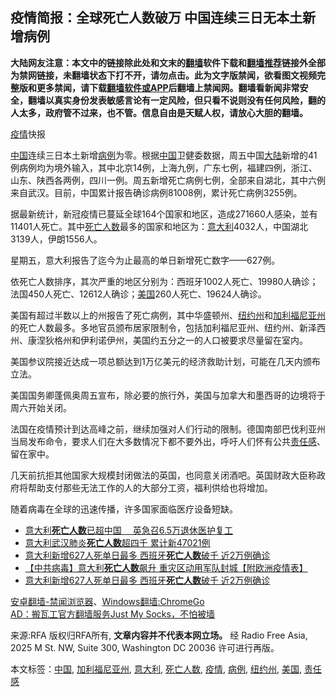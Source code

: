  <h2>疫情简报：全球死亡人数破万 中国连续三日无本土新增病例</h2> <div class="notice"><b>大陆网友注意：本文中的链接除此处和文末的<a href="https://github.com/bannedbook/fanqiang" >翻墙</a>软件下载和<a href="https://github.com/killgcd/justmysocks/blob/master/README.md">翻墙推荐</a>链接外全部为禁网链接，未翻墙状态下打不开，请勿点击。此为文字版禁闻，欲看图文视频完整版和更多禁闻，请下载<a href="https://github.com/bannedbook/fanqiang">翻墙软件或APP</a>后翻墙上禁闻网。翻墙看新闻非常安全，翻墙以真实身份发表敏感言论有一定风险，但只看不说则没有任何风险，翻的人太多，政府管不过来，也不管。信息自由是天赋人权，请放心大胆的翻墙。</b></div>  <div class="entry"> <p><span><a href="https://www.bannedbook.org/bnews/tag/%E7%96%AB%E6%83%85/" class="st_tag internal_tag" rel="tag" title="标签 疫情 下的日志">疫情</a>快报</span></p> <p><span class='wp_keywordlink_affiliate'><a href="https://www.bannedbook.org/" title="中国" target="_blank">中国</a></span>连续三日本土新增<a href="https://www.bannedbook.org/bnews/tag/%E7%97%85%E4%BE%8B/" class="st_tag internal_tag" rel="tag" title="标签 病例 下的日志">病例</a>为零。根据<a href="https://www.bannedbook.org/bnews/tag/%E4%B8%AD%E5%9B%BD/" class="st_tag internal_tag" rel="tag" title="标签 中国 下的日志">中国</a>卫健委数据，周五中国<span class='wp_keywordlink_affiliate'><a href="https://www.bannedbook.org/" title="大陆" target="_blank">大陆</a></span>新增的41例病例均为境外输入，其中北京14例，上海九例，广东七例，福建四例，浙江、山东、陕西各两例，四川一例。周五新增死亡病例七例，全部来自湖北，其中六例来自武汉。目前，中国累计报告确诊病例81008例，累计死亡病例3255例。</p> <p>据最新统计，新冠疫情已蔓延全球164个国家和地区，造成271660人感染，並有11401人死亡。其中<a href="https://www.bannedbook.org/bnews/tag/%E6%AD%BB%E4%BA%A1%E4%BA%BA%E6%95%B0/" class="st_tag internal_tag" rel="tag" title="标签 死亡人数 下的日志">死亡人数</a>最多的国家和地区为：<a href="https://www.bannedbook.org/bnews/tag/%e6%84%8f%e5%a4%a7%e5%88%a9/" class="st_tag internal_tag" rel="tag" title="标签 意大利 下的日志">意大利</a>4032人，中国湖北3139人，伊朗1556人。</p> <p>星期五，意大利报告了迄今为止最高的单日新增死亡数字——627例。</p>  <p>依死亡人数排序，其次严重的地区分别为：西班牙1002人死亡、19980人确诊；法国450人死亡、12612人确诊；<a href="https://www.bannedbook.org/bnews/tag/%e7%be%8e%e5%9b%bd/" class="st_tag internal_tag" rel="tag" title="标签 美国 下的日志">美国</a>260人死亡、19624人确诊。</p> <p>美国有超过半数以上的州报告了死亡病例，其中华盛顿州、<a href="https://www.bannedbook.org/bnews/tag/%E7%BA%BD%E7%BA%A6%E5%B7%9E/" class="st_tag internal_tag" rel="tag" title="标签 纽约州 下的日志">纽约州</a>和<a href="https://www.bannedbook.org/bnews/tag/%E5%8A%A0%E5%88%A9%E7%A6%8F%E5%B0%BC%E4%BA%9A%E5%B7%9E/" class="st_tag internal_tag" rel="tag" title="标签 加利福尼亚州 下的日志">加利福尼亚州</a>的死亡人数最多。多地官员颁布居家限制令，包括加利福尼亚州、纽约州、新泽西州、康涅狄格州和伊利诺伊州，美国约五分之一的人口被要求尽量留在室内。</p> <p>美国参议院接近达成一项总额达到1万亿美元的经济救助计划，可能在几天内颁布立法。</p> <p>美国国务卿蓬佩奥周五宣布，除必要的旅行外，美国与加拿大和墨西哥的边境将于周六开始关闭。</p>  <p>法国在疫情预计到达高峰之前，继续加强对人们行动的限制。德国南部巴伐利亚州当局发布命令，要求人们在大多数情况下都不要外出，呼吁人们怀有公共<a href="https://www.bannedbook.org/bnews/tag/%E8%B4%A3%E4%BB%BB%E6%84%9F/" class="st_tag internal_tag" rel="tag" title="标签 责任感 下的日志">责任感</a>、留在家中。</p> <p>几天前抗拒其他国家大规模封闭做法的英国，也同意关闭酒吧。英国财政大臣称政府将帮助支付那些无法工作的人的大部分工资，福利供给也将增加。</p> <p>随着病毒在全球的迅速传播，许多国家面临医疗设备短缺。</p> <ul class='op-related-articles' title='相关阅读'> <li><a href='https://www.bannedbook.org/bnews/headline/20200321/1297893.html' target='_blank'>意大利<b>死亡人数</b>已超中国　  英急召6.5万退休医护复工</a></li> <li><a href='https://www.bannedbook.org/bnews/baitai/20200321/1297826.html' target='_blank'>意大利武汉肺炎<b>死亡人数</b>超四千 累计新47021例</a></li> <li><a href='https://www.bannedbook.org/bnews/baitai/20200321/1297680.html' target='_blank'>意大利新增627人死单日最多 西班牙<b>死亡人数</b>破千 近2万例确诊</a></li> <li><a href='https://www.bannedbook.org/bnews/comments/20200321/1297671.html' target='_blank'>【中共病毒】意大利<b>死亡人数</b>飙升 重灾区动用军队封城【附欧洲疫情表】</a></li> <li><a href='https://www.bannedbook.org/bnews/cbnews/20200321/1297466.html' target='_blank'>意大利新增627人死单日最多  西班牙<b>死亡人数</b>破千 近2万例确诊</a></li> </ul> <div class="texttj"> <a href="https://github.com/bannedbook/fanqiang/wiki/%E5%AE%89%E5%8D%93%E7%BF%BB%E5%A2%99-%E7%A6%81%E9%97%BB%E6%B5%8F%E8%A7%88%E5%99%A8" target="_blank">安卓翻墙-禁闻浏览器</a>、<a href="https://github.com/bannedbook/fanqiang/wiki/Chrome%E4%B8%80%E9%94%AE%E7%BF%BB%E5%A2%99%E5%8C%85" target="_blank">Windows翻墙:ChromeGo</a><br/> <a href="https://github.com/killgcd/justmysocks/blob/master/README.md" target="_blank">AD：搬瓦工官方翻墙服务Just My Socks，不怕被墙</a> </div><p>来源:RFA  版权归RFA所有, <strong>文章内容并不代表本网立场。</strong>  经 Radio Free Asia, 2025 M St. NW, Suite 300, Washington DC 20036 许可进行再版。</p> <a name='sharetosocial'></a>           </div><!--END ENTRY--> <div class="postfooter"> <div>本文标签：<a href="https://www.bannedbook.org/bnews/tag/%E4%B8%AD%E5%9B%BD/" rel="tag">中国</a>, <a href="https://www.bannedbook.org/bnews/tag/%E5%8A%A0%E5%88%A9%E7%A6%8F%E5%B0%BC%E4%BA%9A%E5%B7%9E/" rel="tag">加利福尼亚州</a>, <a href="https://www.bannedbook.org/bnews/tag/%e6%84%8f%e5%a4%a7%e5%88%a9/" rel="tag">意大利</a>, <a href="https://www.bannedbook.org/bnews/tag/%E6%AD%BB%E4%BA%A1%E4%BA%BA%E6%95%B0/" rel="tag">死亡人数</a>, <a href="https://www.bannedbook.org/bnews/tag/%E7%96%AB%E6%83%85/" rel="tag">疫情</a>, <a href="https://www.bannedbook.org/bnews/tag/%E7%97%85%E4%BE%8B/" rel="tag">病例</a>, <a href="https://www.bannedbook.org/bnews/tag/%E7%BA%BD%E7%BA%A6%E5%B7%9E/" rel="tag">纽约州</a>, <a href="https://www.bannedbook.org/bnews/tag/%e7%be%8e%e5%9b%bd/" rel="tag">美国</a>, <a href="https://www.bannedbook.org/bnews/tag/%E8%B4%A3%E4%BB%BB%E6%84%9F/" rel="tag">责任感</a></div>  </div><!--END POSTFOOTER--> 